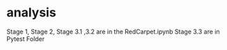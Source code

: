 # analysis
Stage 1, Stage 2, Stage 3.1 ,3.2 are in the RedCarpet.ipynb
Stage 3.3 are in Pytest Folder
